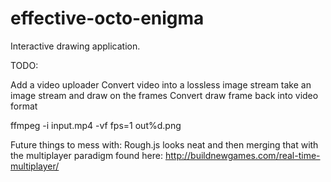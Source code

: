 # effective-octo-enigma

Interactive drawing application. 

TODO:

Add a video uploader
Convert video into a lossless image stream
take an image stream and draw on the frames
Convert draw frame back into video format


ffmpeg -i input.mp4 -vf fps=1 out%d.png

Future things to mess with:
Rough.js looks neat
and then merging that with the multiplayer paradigm found here:
http://buildnewgames.com/real-time-multiplayer/
